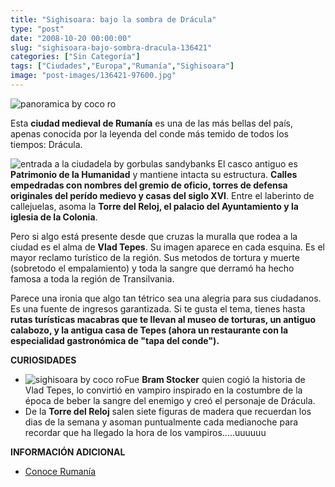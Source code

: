 ```yaml
---
title: "Sighisoara: bajo la sombra de Drácula"
type: "post"
date: "2008-10-20 00:00:00"
slug: "sighisoara-bajo-sombra-dracula-136421"
categories: ["Sin Categoría"]
tags: ["Ciudades","Europa","Rumanía","Sighisoara"]
image: "post-images/136421-97600.jpg"
---
```


![panoramica by coco ro](post-images/136421-97600.jpg "panoramica by coco ro")

Esta **ciudad medieval de Rumanía** es una de las más bellas del país, apenas conocida por la leyenda del conde más temido de todos los tiempos: Drácula.

![entrada a la ciudadela by gorbulas sandybanks](post-images/136421-97596.jpg "entrada a la ciudadela by gorbulas sandybanks") El casco antiguo es **Patrimonio de la Humanidad** y mantiene intacta su estructura. **Calles empedradas con nombres del gremio de oficio, torres de defensa originales del perído medievo y casas del siglo XVI**. Entre el laberinto de callejuelas, asoma la **Torre del Reloj, el palacio del Ayuntamiento y la iglesia de la Colonia**.

Pero si algo está presente desde que cruzas la muralla que rodea a la ciudad es el alma de **Vlad Tepes**. Su imagen aparece en cada esquina. Es el mayor reclamo turístico de la región. Sus metodos de tortura y muerte (sobretodo el empalamiento) y toda la sangre que derramó ha hecho famosa a toda la región de Transilvania.

Parece una ironia que algo tan tétrico sea una alegria para sus ciudadanos. Es una fuente de ingresos garantizada. Si te gusta el tema, tienes hasta **rutas turísticas macabras que te llevan al museo de torturas, un antiguo calabozo, y la antigua casa de Tepes (ahora un restaurante con la especialidad gastronómica de "tapa del conde").**

**CURIOSIDADES**

- ![sighisoara by coco ro](post-images/136421-97598.jpg "sighisoara by coco ro")Fue **Bram Stocker** quien cogió la historia de Vlad Tepes, lo convirtió en vampiro inspirado en la costumbre de la época de beber la sangre del enemigo y creó el personaje de Drácula.
- De la **Torre del Reloj** salen siete figuras de madera que recuerdan los dias de la semana y asoman puntualmente cada medianoche para recordar que ha llegado la hora de los vampiros.....uuuuuu

**INFORMACIÓN ADICIONAL**

- [Conoce Rumanía ](http://www.rumaniatour.com/rumania.htm)